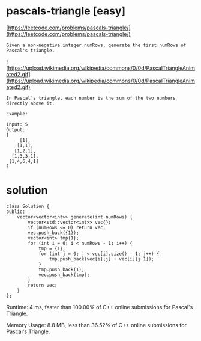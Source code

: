# pascals-triangle [easy]

[https://leetcode.com/problems/pascals-triangle/](https://leetcode.com/problems/pascals-triangle/)

```
Given a non-negative integer numRows, generate the first numRows of Pascal's triangle.

```
![https://upload.wikimedia.org/wikipedia/commons/0/0d/PascalTriangleAnimated2.gif](https://upload.wikimedia.org/wikipedia/commons/0/0d/PascalTriangleAnimated2.gif)
```
In Pascal's triangle, each number is the sum of the two numbers directly above it.

Example:

Input: 5
Output:
[
     [1],
    [1,1],
   [1,2,1],
  [1,3,3,1],
 [1,4,6,4,1]
]
```

# solution

```
class Solution {
public:
    vector<vector<int>> generate(int numRows) {
        vector<std::vector<int>> vec{};
        if (numRows <= 0) return vec;
        vec.push_back({1});
        vector<int> tmp{1};
        for (int i = 0; i < numRows - 1; i++) {
            tmp = {1};
            for (int j = 0; j < vec[i].size() - 1; j++) {
                tmp.push_back(vec[i][j] + vec[i][j+1]);
            }
            tmp.push_back(1);
            vec.push_back(tmp);
        }
        return vec;
    }
};
```
Runtime: 4 ms, faster than 100.00% of C++ online submissions for Pascal's Triangle.

Memory Usage: 8.8 MB, less than 36.52% of C++ online submissions for Pascal's Triangle.
